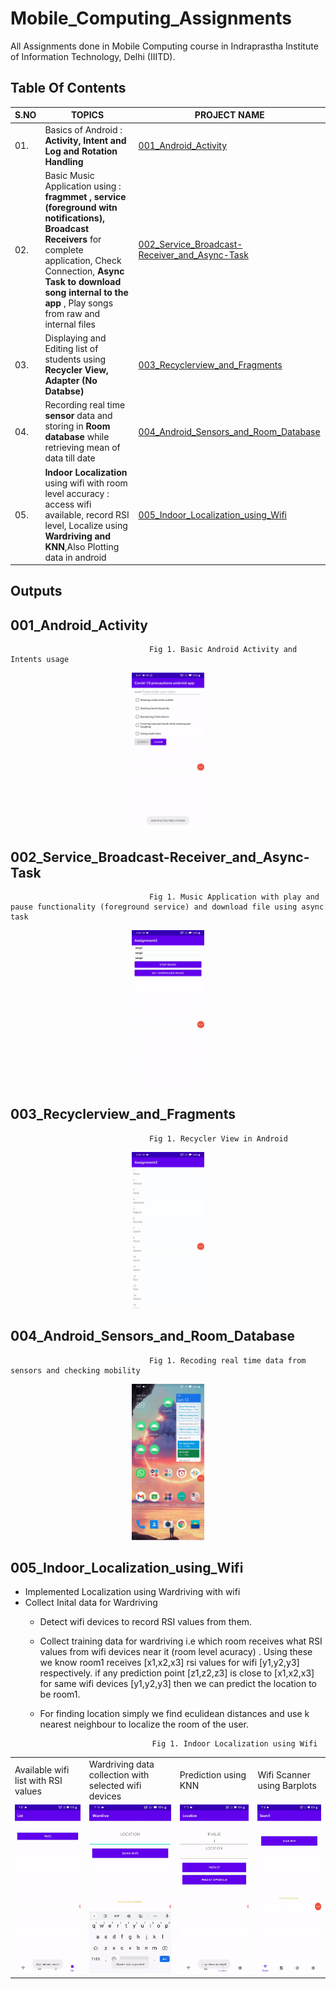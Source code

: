 # Mobile_Computing_Assignments
All  Assignments done in Mobile Computing course in Indraprastha Institute of Information Technology, Delhi (IIITD).

## Table Of Contents

|S.NO|                               TOPICS                                                 | PROJECT NAME      |
|----|--------------------------------------------------------------------------------------|-------------------|
|01. | Basics of Android : **Activity, Intent and Log and Rotation Handling** |[001_Android_Activity](001_Android_Activity/)      |
|02. |Basic Music Application using : **fragmmet , service (foreground witn notifications), Broadcast Receivers** for complete application, Check Connection, **Async Task to download song internal to the app** , Play songs from raw and internal files     |[002_Service_Broadcast-Receiver_and_Async-Task](002_Service_Broadcast-Receiver_and_Async-Task/)     |                                          
|03. | Displaying and Editing list of students using **Recycler View, Adapter (No Databse)**   |[003_Recyclerview_and_Fragments](003_Recyclerview_and_Fragments/)  |
|04. |Recording real time **sensor** data and storing in **Room database** while retrieving mean of data till date |[004_Android_Sensors_and_Room_Database](004_Android_Sensors_and_Room_Database/)  |
|05. | **Indoor Localization** using wifi with room level accuracy : access wifi available, record RSI level, Localize using **Wardriving and KNN**,Also Plotting data in android  |[005_Indoor_Localization_using_Wifi](005_Indoor_Localization_using_Wifi/)       |


## Outputs 

## 001_Android_Activity

                                   Fig 1. Basic Android Activity and Intents usage 

<div align="center"><img src="Images/A1.gif" height='250px'/></div>


## 002_Service_Broadcast-Receiver_and_Async-Task

                                   Fig 1. Music Application with play and pause functionality (foreground service) and download file using async task 

<div align="center"><img src="Images/A2.gif" height='250px'/></div>

## 003_Recyclerview_and_Fragments

                                   Fig 1. Recycler View in Android


<div align="center"><img src="Images/A3.gif" height='250px'/></div>

## 004_Android_Sensors_and_Room_Database

                                   Fig 1. Recoding real time data from sensors and checking mobility 


<div align="center"><img src="Images/A4.gif" height='250px'/></div>

## 005_Indoor_Localization_using_Wifi

- Implemented Localization using Wardriving with wifi 
- Collect Inital data for Wardriving
    - Detect wifi devices to record RSI values from them. 
    - Collect training data for wardriving i.e which room receives what RSI values from wifi devices near it (room level acuracy)
    . Using these we know room1 receives [x1,x2,x3] rsi values for wifi [y1,y2,y3] respectively. if any prediction point [z1,z2,z3] is close to [x1,x2,x3] for same wifi devices [y1,y2,y3] then we can predict the location to be room1.  
    - For finding location simply we find eculidean distances and use k nearest neighbour to localize the room of the user.  


                                   Fig 1. Indoor Localization using Wifi  


 <table>
  <tr>
    <td>Available wifi list with RSI values</td>
     <td>Wardriving data collection with selected wifi devices</td>
     <td>Prediction using KNN</td>
     <td>Wifi Scanner using Barplots</td>
  </tr>
  <tr>
    <td><img src="Images/A5_wifi_rsi_values.gif" width=270 height=270></td>
    <td><img src="Images/A5_wardriving_data_collection.gif" width=270 height=270></td>
    <td><img src="Images/A5_wardrive_prediction.gif" width=270 height=270></td>
    <td><img src="Images/A5_wifi_scanner.gif" width=270 height=270></td>
  </tr>
 </table> 